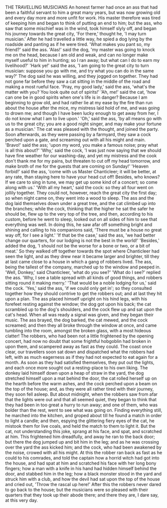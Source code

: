THE TRAVELLING MUSICIANS
An
honest
farmer
had
once
an
ass
that
had
been
a
faithful
servant
to
him
a
great
many
years,
but
was
now
growing
old
and
every
day
more
and
more
unfit
for
work.
His
master
therefore
was
tired
of
keeping
him
and
began
to
think
of
putting
an
end
to
him;
but
the
ass,
who
saw
that
some
mischief
was
in
the
wind,
took
himself
slyly
off,
and
began
his
journey
towards
the
great
city,
'For
there,'
thought
he,
'I
may
turn
musician.'
After
he
had
travelled
a
little
way,
he
spied
a
dog
lying
by
the
roadside
and
panting
as
if
he
were
tired.
'What
makes
you
pant
so,
my
friend?'
said
the
ass.
'Alas!'
said
the
dog,
'my
master
was
going
to
knock
me
on
the
head,
because
I
am
old
and
weak,
and
can
no
longer
make
myself
useful
to
him
in
hunting;
so
I
ran
away;
but
what
can
I
do
to
earn
my
livelihood?'
'Hark
ye!'
said
the
ass,
'I
am
going
to
the
great
city
to
turn
musician:
suppose
you
go
with
me,
and
try
what
you
can
do
in
the
same
way?'
The
dog
said
he
was
willing,
and
they
jogged
on
together.
They
had
not
gone
far
before
they
saw
a
cat
sitting
in
the
middle
of
the
road
and
making
a
most
rueful
face.
'Pray,
my
good
lady,'
said
the
ass,
'what's
the
matter
with
you?
You
look
quite
out
of
spirits!'
'Ah,
me!'
said
the
cat,
'how
can
one
be
in
good
spirits
when
one's
life
is
in
danger?
Because
I
am
beginning
to
grow
old,
and
had
rather
lie
at
my
ease
by
the
fire
than
run
about
the
house
after
the
mice,
my
mistress
laid
hold
of
me,
and
was
going
to
drown
me;
and
though
I
have
been
lucky
enough
to
get
away
from
her,
I
do
not
know
what
I
am
to
live
upon.'
'Oh,'
said
the
ass,
'by
all
means
go
with
us
to
the
great
city;
you
are
a
good
night
singer,
and
may
make
your
fortune
as
a
musician.'
The
cat
was
pleased
with
the
thought,
and
joined
the
party.
Soon
afterwards,
as
they
were
passing
by
a
farmyard,
they
saw
a
cock
perched
upon
a
gate,
and
screaming
out
with
all
his
might
and
main.
'Bravo!'
said
the
ass;
'upon
my
word,
you
make
a
famous
noise;
pray
what
is
all
this
about?'
'Why,'
said
the
cock,
'I
was
just
now
saying
that
we
should
have
fine
weather
for
our
washing-day,
and
yet
my
mistress
and
the
cook
don't
thank
me
for
my
pains,
but
threaten
to
cut
off
my
head
tomorrow,
and
make
broth
of
me
for
the
guests
that
are
coming
on
Sunday!'
'Heaven
forbid!'
said
the
ass,
'come
with
us
Master
Chanticleer;
it
will
be
better,
at
any
rate,
than
staying
here
to
have
your
head
cut
off!
Besides,
who
knows?
If
we
care
to
sing
in
tune,
we
may
get
up
some
kind
of
a
concert;
so
come
along
with
us.'
'With
all
my
heart,'
said
the
cock:
so
they
all
four
went
on
jollily
together.
They
could
not,
however,
reach
the
great
city
the
first
day;
so
when
night
came
on,
they
went
into
a
wood
to
sleep.
The
ass
and
the
dog
laid
themselves
down
under
a
great
tree,
and
the
cat
climbed
up
into
the
branches;
while
the
cock,
thinking
that
the
higher
he
sat
the
safer
he
should
be,
flew
up
to
the
very
top
of
the
tree,
and
then,
according
to
his
custom,
before
he
went
to
sleep,
looked
out
on
all
sides
of
him
to
see
that
everything
was
well.
In
doing
this,
he
saw
afar
off
something
bright
and
shining
and
calling
to
his
companions
said,
'There
must
be
a
house
no
great
way
off,
for
I
see
a
light.'
'If
that
be
the
case,'
said
the
ass,
'we
had
better
change
our
quarters,
for
our
lodging
is
not
the
best
in
the
world!'
'Besides,'
added
the
dog,
'I
should
not
be
the
worse
for
a
bone
or
two,
or
a
bit
of
meat.'
So
they
walked
off
together
towards
the
spot
where
Chanticleer
had
seen
the
light,
and
as
they
drew
near
it
became
larger
and
brighter,
till
they
at
last
came
close
to
a
house
in
which
a
gang
of
robbers
lived.
The
ass,
being
the
tallest
of
the
company,
marched
up
to
the
window
and
peeped
in.
'Well,
Donkey,'
said
Chanticleer,
'what
do
you
see?'
'What
do
I
see?'
replied
the
ass.
'Why,
I
see
a
table
spread
with
all
kinds
of
good
things,
and
robbers
sitting
round
it
making
merry.'
'That
would
be
a
noble
lodging
for
us,'
said
the
cock.
'Yes,'
said
the
ass,
'if
we
could
only
get
in';
so
they
consulted
together
how
they
should
contrive
to
get
the
robbers
out;
and
at
last
they
hit
upon
a
plan.
The
ass
placed
himself
upright
on
his
hind
legs,
with
his
forefeet
resting
against
the
window;
the
dog
got
upon
his
back;
the
cat
scrambled
up
to
the
dog's
shoulders,
and
the
cock
flew
up
and
sat
upon
the
cat's
head.
When
all
was
ready
a
signal
was
given,
and
they
began
their
music.
The
ass
brayed,
the
dog
barked,
the
cat
mewed,
and
the
cock
screamed;
and
then
they
all
broke
through
the
window
at
once,
and
came
tumbling
into
the
room,
amongst
the
broken
glass,
with
a
most
hideous
clatter!
The
robbers,
who
had
been
not
a
little
frightened
by
the
opening
concert,
had
now
no
doubt
that
some
frightful
hobgoblin
had
broken
in
upon
them,
and
scampered
away
as
fast
as
they
could.
The
coast
once
clear,
our
travellers
soon
sat
down
and
dispatched
what
the
robbers
had
left,
with
as
much
eagerness
as
if
they
had
not
expected
to
eat
again
for
a
month.
As
soon
as
they
had
satisfied
themselves,
they
put
out
the
lights,
and
each
once
more
sought
out
a
resting-place
to
his
own
liking.
The
donkey
laid
himself
down
upon
a
heap
of
straw
in
the
yard,
the
dog
stretched
himself
upon
a
mat
behind
the
door,
the
cat
rolled
herself
up
on
the
hearth
before
the
warm
ashes,
and
the
cock
perched
upon
a
beam
on
the
top
of
the
house;
and,
as
they
were
all
rather
tired
with
their
journey,
they
soon
fell
asleep.
But
about
midnight,
when
the
robbers
saw
from
afar
that
the
lights
were
out
and
that
all
seemed
quiet,
they
began
to
think
that
they
had
been
in
too
great
a
hurry
to
run
away;
and
one
of
them,
who
was
bolder
than
the
rest,
went
to
see
what
was
going
on.
Finding
everything
still,
he
marched
into
the
kitchen,
and
groped
about
till
he
found
a
match
in
order
to
light
a
candle;
and
then,
espying
the
glittering
fiery
eyes
of
the
cat,
he
mistook
them
for
live
coals,
and
held
the
match
to
them
to
light
it.
But
the
cat,
not
understanding
this
joke,
sprang
at
his
face,
and
spat,
and
scratched
at
him.
This
frightened
him
dreadfully,
and
away
he
ran
to
the
back
door;
but
there
the
dog
jumped
up
and
bit
him
in
the
leg;
and
as
he
was
crossing
over
the
yard
the
ass
kicked
him;
and
the
cock,
who
had
been
awakened
by
the
noise,
crowed
with
all
his
might.
At
this
the
robber
ran
back
as
fast
as
he
could
to
his
comrades,
and
told
the
captain
how
a
horrid
witch
had
got
into
the
house,
and
had
spat
at
him
and
scratched
his
face
with
her
long
bony
fingers;
how
a
man
with
a
knife
in
his
hand
had
hidden
himself
behind
the
door,
and
stabbed
him
in
the
leg;
how
a
black
monster
stood
in
the
yard
and
struck
him
with
a
club,
and
how
the
devil
had
sat
upon
the
top
of
the
house
and
cried
out,
'Throw
the
rascal
up
here!'
After
this
the
robbers
never
dared
to
go
back
to
the
house;
but
the
musicians
were
so
pleased
with
their
quarters
that
they
took
up
their
abode
there;
and
there
they
are,
I
dare
say,
at
this
very
day.

